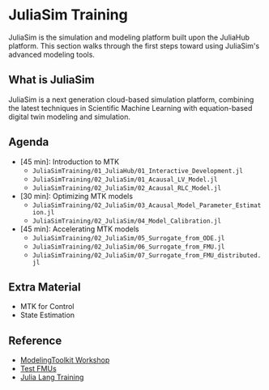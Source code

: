 # JuliaSim Training

JuliaSim is the simulation and modeling platform built upon the JuliaHub platform.
This section walks through the first steps toward using JuliaSim's advanced modeling tools.

## What is JuliaSim

JuliaSim is a next generation cloud-based simulation platform, combining the latest techniques in Scientific Machine Learning with equation-based digital twin modeling and simulation.

## Agenda

- [45 min]: Introduction to MTK
    - `JuliaSimTraining/01_JuliaHub/01_Interactive_Development.jl`
    - `JuliaSimTraining/02_JuliaSim/01_Acausal_LV_Model.jl`
    - `JuliaSimTraining/02_JuliaSim/02_Acausal_RLC_Model.jl`
- [30 min]: Optimizing MTK models
    - `JuliaSimTraining/02_JuliaSim/03_Acausal_Model_Parameter_Estimation.jl`
    - `JuliaSimTraining/02_JuliaSim/04_Model_Calibration.jl`
- [45 min]: Accelerating MTK models
    - `JuliaSimTraining/02_JuliaSim/05_Surrogate_from_ODE.jl`
    - `JuliaSimTraining/02_JuliaSim/06_Surrogate_from_FMU.jl`
    - `JuliaSimTraining/02_JuliaSim/07_Surrogate_from_FMU_distributed.jl`

## Extra Material

- MTK for Control
- State Estimation

## Reference

- [ModelingToolkit Workshop](https://github.com/JuliaComputing/ModelingToolkitWorkshop)
- [Test FMUs](https://github.com/modelica/fmi-cross-check)
- [Julia Lang Training](https://github.com/JuliaComputing/Training)
